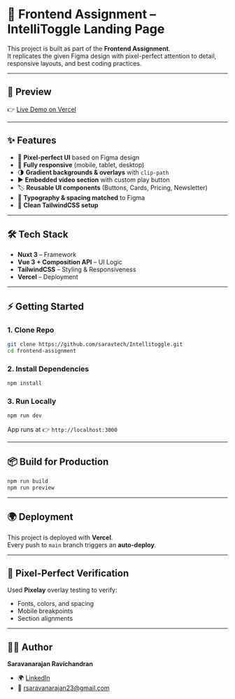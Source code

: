 # 🚀 Frontend Assignment – IntelliToggle Landing Page  

This project is built as part of the **Frontend Assignment**.  
It replicates the given Figma design with pixel-perfect attention to detail, responsive layouts, and best coding practices.  

---

## 📸 Preview  
👉 [Live Demo on Vercel](https://intellitoggle.vercel.app/)

---

## ✨ Features  
- 🎨 **Pixel-perfect UI** based on Figma design  
- 📱 **Fully responsive** (mobile, tablet, desktop)  
- 🌗 **Gradient backgrounds & overlays** with `clip-path`  
- ▶️ **Embedded video section** with custom play button  
- 🏷 **Reusable UI components** (Buttons, Cards, Pricing, Newsletter)  
- 📏 **Typography & spacing matched** to Figma  
- 🧩 **Clean TailwindCSS setup**  

---

## 🛠 Tech Stack  
- **Nuxt 3** – Framework  
- **Vue 3 + Composition API** – UI Logic  
- **TailwindCSS** – Styling & Responsiveness  
- **Vercel** – Deployment  

---

## ⚡ Getting Started  

### 1. Clone Repo  
```bash
git clone https://github.com/saravtech/Intellitoggle.git
cd frontend-assignment
```

### 2. Install Dependencies  
```bash
npm install
```

### 3. Run Locally  
```bash
npm run dev
```
App runs at 👉 `http://localhost:3000`

---

## 📦 Build for Production  
```bash
npm run build
npm run preview
```

---

## 🌍 Deployment  
This project is deployed with **Vercel**.  
Every push to `main` branch triggers an **auto-deploy**.  

---

## 📐 Pixel-Perfect Verification  
Used **Pixelay** overlay testing to verify:  
- Fonts, colors, and spacing  
- Mobile breakpoints  
- Section alignments  

---

## 👨‍💻 Author  
**Saravanarajan Ravichandran**  
- 🌍 [LinkedIn](https://www.linkedin.com/in/saravanarajan-ravichandran-340599a3/)  
- 📧 rsaravanarajan23@gmail.com  
